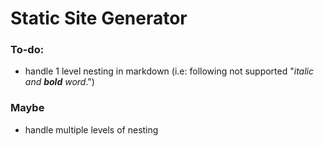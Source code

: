 # Static Site Generator


### To-do:
- handle 1 level nesting in markdown (i.e: following not supported "*italic and **bold** word*.")

### Maybe
- handle multiple levels of nesting